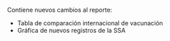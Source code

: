 Contiene nuevos cambios al reporte:
- Tabla de comparación internacional de vacunación
- Gráfica de nuevos registros de la SSA
